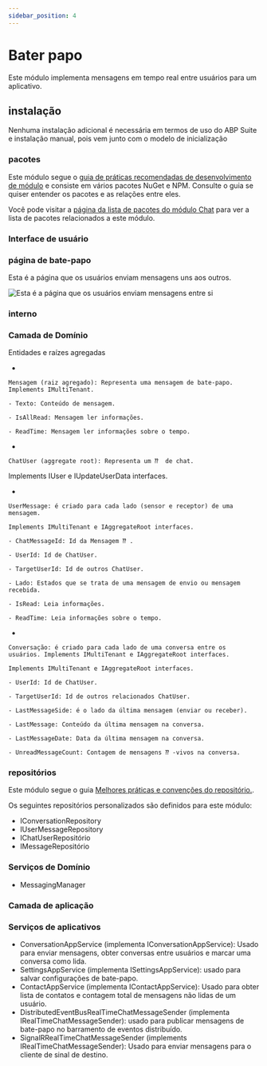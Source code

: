 ```yaml
---
sidebar_position: 4
---
```


# Bater papo

Este módulo implementa mensagens em tempo real entre usuários para um aplicativo.
## instalação
Nenhuma instalação adicional é necessária em termos de uso do ABP Suite e instalação manual, pois vem junto com o modelo de inicialização
### pacotes

Este módulo segue o [guia de práticas recomendadas de desenvolvimento de módulo](https://docs.abp.io/en/abp/latest/Best-Practices/Index "") e consiste em vários pacotes NuGet e NPM. Consulte o guia se quiser entender os pacotes e as relações entre eles.

Você pode visitar a [página da lista de pacotes do módulo Chat](https://abp.io/packages?moduleName=Volo.Chat "") para ver a lista de pacotes relacionados a este módulo.
### Interface de usuário
### página de bate-papo
Esta é a página que os usuários enviam mensagens uns aos outros.

![Esta é a página que os usuários enviam mensagens entre si](https://raw.githubusercontent.com/Wai-Technologies/raaghu-docs/development/raaghu/docs/en/images/chat.png)
### interno
### Camada de Domínio
Entidades e raízes agregadas

- 
    
    Mensagem (raiz agregado): Representa uma mensagem de bate-papo. Implements IMultiTenant.
        
    - Texto: Conteúdo de mensagem.
        
    - IsAllRead: Mensagem ler informações.
        
    - ReadTime: Mensagem ler informações sobre o tempo.
        
    

- 
    
    ChatUser (aggregate root): Representa um ⁇  de chat.


Implements IUser e IUpdateUserData interfaces.

- 
    
    UserMessage: é criado para cada lado (sensor e receptor) de uma mensagem.
    
    Implements IMultiTenant e IAggregateRoot interfaces.
        
    - ChatMessageId: Id da Mensagem ⁇ .
        
    - UserId: Id de ChatUser.
        
    - TargetUserId: Id de outros ChatUser.
        
    - Lado: Estados que se trata de uma mensagem de envio ou mensagem recebida.
        
    - IsRead: Leia informações.
        
    - ReadTime: Leia informações sobre o tempo.
        
    

- 
    
    Conversação: é criado para cada lado de uma conversa entre os usuários. Implements IMultiTenant e IAggregateRoot interfaces.
    
    Implements IMultiTenant e IAggregateRoot interfaces.
        
    - UserId: Id de ChatUser.
        
    - TargetUserId: Id de outros relacionados ChatUser.
        
    - LastMessageSide: é o lado da última mensagem (enviar ou receber).
        
    - LastMessage: Conteúdo da última mensagem na conversa.
        
    - LastMessageDate: Data da última mensagem na conversa.
        
    - UnreadMessageCount: Contagem de mensagens ⁇ -vivos na conversa.
        
    


### repositórios
Este módulo segue o guia [Melhores práticas e convenções do repositório.](https://docs.abp.io/en/abp/latest/Best-Practices/Repositories "").

Os seguintes repositórios personalizados são definidos para este módulo:

- IConversationRepository
- IUserMessageRepository
- IChatUserRepositório
- IMessageRepositório

### Serviços de Domínio

- MessagingManager

### Camada de aplicação
### Serviços de aplicativos

- ConversationAppService (implementa IConversationAppService): Usado para enviar mensagens, obter conversas entre usuários e marcar uma conversa como lida.
- SettingsAppService (implementa ISettingsAppService): usado para salvar configurações de bate-papo.
- ContactAppService (implementa IContactAppService): Usado para obter lista de contatos e contagem total de mensagens não lidas de um usuário.
- DistributedEventBusRealTimeChatMessageSender (implementa IRealTimeChatMessageSender): usado para publicar mensagens de bate-papo no barramento de eventos distribuído.
- SignalRRealTimeChatMessageSender (implements IRealTimeChatMessageSender): Usado para enviar mensagens para o cliente de sinal de destino.

